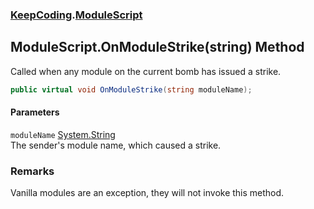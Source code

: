 ### [KeepCoding](KeepCoding.md 'KeepCoding').[ModuleScript](KeepCoding_ModuleScript.md 'KeepCoding.ModuleScript')
## ModuleScript.OnModuleStrike(string) Method
Called when any module on the current bomb has issued a strike.  
```csharp
public virtual void OnModuleStrike(string moduleName);
```
#### Parameters
<a name='KeepCoding_ModuleScript_OnModuleStrike(string)_moduleName'></a>
`moduleName` [System.String](https://docs.microsoft.com/en-us/dotnet/api/System.String 'System.String')  
The sender's module name, which caused a strike.
  
### Remarks
Vanilla modules are an exception, they will not invoke this method.  
